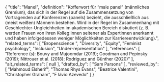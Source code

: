 {
    "title": "Manel",
    "definition": "Kofferwort für “male panel” (männliches Gremium), das sich in der Regel auf die Zusammensetzung von Vortragenden auf Konferenzen (panels) bezieht, die ausschließlich aus (meist weißen) Männern bestehen. Wird in der Regel im Zusammenhang mit Geschlechter-Ungleichheiten im akademischen Bereich diskutiert (z. B. werden Frauen von ihren Kolleg:innen seltener als Expertinnen anerkannt und haben infolgedessen weniger Möglichkeiten zur Karriereentwicklung).",
    "related_terms": [
        "Bropenscience ",
        "Diversity",
        "Equity",
        "Feminist psychology",
        "Inclusion",
        "Under-representation"
    ],
    "references": [
        "Reference (s): Bouvy and Mujoomdar (2019); Goodman and Pepinsky (2019); Nittrouer et al. (2018); Rodriguez and Günther (2020)"
    ],
    "alt_related_terms": [
        null
    ],
    "drafted_by": [
        "Sam Parsons"
    ],
    "reviewed_by": [
        "Mahmoud Elsherif",
        "Thomas Rhys Evans",
        "Beatrice Valentini",
        "Christopher Graham",
        "F lávio Azevedo"
    ]
}